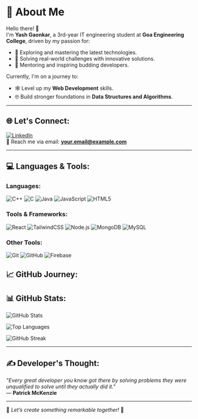 # 🌟 About Me

Hello there! 👋  
I'm **Yash Gaonkar**, a 3rd-year IT engineering student at **Goa Engineering College**, driven by my passion for:  
- 🚀 Exploring and mastering the latest technologies.  
- 🔧 Solving real-world challenges with innovative solutions.  
- 🤝 Mentoring and inspiring budding developers.

Currently, I'm on a journey to:  
- 🕸️ Level up my **Web Development** skills.  
- 🤓 Build stronger foundations in **Data Structures and Algorithms**.  

---

## 🌐 Let's Connect:
[![LinkedIn](https://img.shields.io/badge/LinkedIn-Connect-blue?style=for-the-badge)](https://linkedin.com/in/your-profile-link)  
📧 Reach me via email: **your.email@example.com**

---

## 💻 Languages & Tools:

### Languages:
![C++](https://img.shields.io/badge/-C++-00599C?logo=c%2B%2B&logoColor=white)
![C](https://img.shields.io/badge/-C-A8B9CC?logo=c&logoColor=white)
![Java](https://img.shields.io/badge/-Java-007396?logo=java&logoColor=white)
![JavaScript](https://img.shields.io/badge/-JavaScript-F7DF1E?logo=javascript&logoColor=black)
![HTML5](https://img.shields.io/badge/-HTML5-E34F26?logo=html5&logoColor=white)

### Tools & Frameworks:
![React](https://img.shields.io/badge/-React-61DAFB?logo=react&logoColor=black)
![TailwindCSS](https://img.shields.io/badge/-TailwindCSS-38B2AC?logo=tailwind-css&logoColor=white)
![Node.js](https://img.shields.io/badge/-Node.js-339933?logo=node.js&logoColor=white)
![MongoDB](https://img.shields.io/badge/-MongoDB-47A248?logo=mongodb&logoColor=white)
![MySQL](https://img.shields.io/badge/-MySQL-4479A1?logo=mysql&logoColor=white)

### Other Tools:
![Git](https://img.shields.io/badge/-Git-F05032?logo=git&logoColor=white)
![GitHub](https://img.shields.io/badge/-GitHub-181717?logo=github&logoColor=white)
![Firebase](https://img.shields.io/badge/-Firebase-FFCA28?logo=firebase&logoColor=black)

## 📈 GitHub Journey:
## 📊 GitHub Stats:

![GitHub Stats](https://github-readme-stats.vercel.app/api?username=yashgaonkar&show_icons=true&theme=radical)

![Top Languages](https://github-readme-stats.vercel.app/api/top-langs/?username=yashgaonkar&layout=compact&theme=radical)

![GitHub Streak](https://github-readme-streak-stats.herokuapp.com/?user=yashgaonkar&theme=radical)

 

---

## ✍️ Developer's Thought:
_"Every great developer you know got there by solving problems they were unqualified to solve until they actually did it."_  
— **Patrick McKenzie**

---

🌟 _Let’s create something remarkable together!_ 🌟

